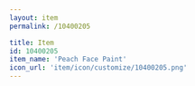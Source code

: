 ```yaml
---
layout: item
permalink: /10400205

title: Item
id: 10400205
item_name: 'Peach Face Paint'
icon_url: 'item/icon/customize/10400205.png'
---
```

